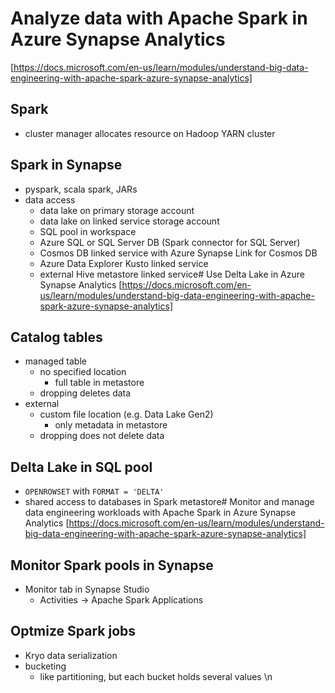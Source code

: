 # Analyze data with Apache Spark in Azure Synapse Analytics
[https://docs.microsoft.com/en-us/learn/modules/understand-big-data-engineering-with-apache-spark-azure-synapse-analytics]

## Spark
- cluster manager allocates resource on Hadoop YARN cluster

## Spark in Synapse
- pyspark, scala spark, JARs
- data access
  - data lake on primary storage account
  - data lake on linked service storage account
  - SQL pool in workspace
  - Azure SQL or SQL Server DB (Spark connector for SQL Server)
  - Cosmos DB linked service with Azure Synapse Link for Cosmos DB
  - Azure Data Explorer Kusto linked service
  - external Hive metastore linked service# Use Delta Lake in Azure Synapse Analytics
[https://docs.microsoft.com/en-us/learn/modules/understand-big-data-engineering-with-apache-spark-azure-synapse-analytics]

## Catalog tables
- managed table
  - no specified location
    - full table in metastore
  - dropping deletes data
- external
  - custom file location (e.g. Data Lake Gen2)
    - only metadata in metastore
  - dropping does not delete data 

## Delta Lake in SQL pool
- `OPENROWSET` with `FORMAT = 'DELTA'`
- shared access to databases in Spark metastore# Monitor and manage data engineering workloads with Apache Spark in Azure Synapse Analytics
[https://docs.microsoft.com/en-us/learn/modules/understand-big-data-engineering-with-apache-spark-azure-synapse-analytics]

## Monitor Spark pools in Synapse
- Monitor tab in Synapse Studio
  - Activities -> Apache Spark Applications

## Optmize Spark jobs
- Kryo data serialization
- bucketing
  - like partitioning, but each bucket holds several values
\n
